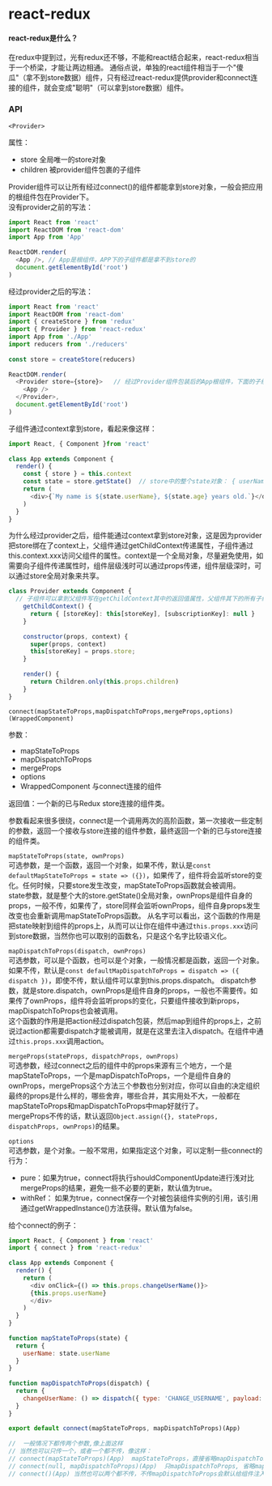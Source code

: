# react-redux
#### react-redux是什么？
在redux中提到过，光有redux还不够，不能和react结合起来，react-redux相当于一个桥梁，才能让两边相通。
通俗点说，单独的react组件相当于一个"傻瓜"（拿不到store数据）组件，只有经过react-redux提供provider和connect连接的组件，就会变成"聪明"（可以拿到store数据）组件。

### API
`<Provider>`   

属性：
* store  全局唯一的store对象
* children  被provider组件包裹的子组件

Provider组件可以让所有经过connect()的组件都能拿到store对象，一般会把应用的根组件包在Provider下。  
没有provider之前的写法：
```javascript
import React from 'react'
import ReactDOM from 'react-dom'
import App from 'App'
  
ReactDOM.render(
  <App />, // App是根组件，APP下的子组件都是拿不到store的
  document.getElementById('root')
)
```
经过provider之后的写法：
```javascript
import React from 'react'
import ReactDOM from 'react-dom'
import { createStore } from 'redux'
import { Provider } from 'react-redux'
import App from './App'
import reducers from './reducers'
  
const store = createStore(reducers)
  
ReactDOM.render(
  <Provider store={store}>   // 经过Provider组件包装后的App根组件，下面的子组件都能通过context拿到store对象。
    <App />
  </Provider>,
  document.getElementById('root')
)
```
子组件通过context拿到store，看起来像这样：
```javascript
import React, { Component }from 'react'
  
class App extends Component {
  render() {
    const { store } = this.context
    const state = store.getState()  // store中的整个state对象： { userName: 'Super', 'age': 18 }
    return (
      <div>{`My name is ${state.userName}, ${state.age} years old.`}</div>  //My name is Super, 18 years old.
    )
  }
}
```
为什么经过provider之后，组件能通过context拿到store对象，这是因为provider把store绑在了context上，父组件通过getChildContext传递属性，子组件通过this.context.xxx访问父组件的属性。context是一个全局对象，尽量避免使用，如需要向子组件传递属性时，组件层级浅时可以通过props传递，组件层级深时，可以通过store全局对象来共享。
```javascript
class Provider extends Component {
  // 子组件可以拿到父组件写在getChildContext其中的返回值属性，父组件其下的所有子组件都能访问的到，所以是个全局对象，应该尽量避免使用。
    getChildContext() {
      return { [storeKey]: this[storeKey], [subscriptionKey]: null }
    }
  
    constructor(props, context) {
      super(props, context)
      this[storeKey] = props.store;
    }
  
    render() {
      return Children.only(this.props.children)
    }
}
```  
      
`connect(mapStateToProps,mapDispatchToProps,mergeProps,options)(WrappedComponent)`  

参数：
* mapStateToProps
* mapDispatchToProps
* mergeProps
* options
* WrappedComponent 与connect连接的组件

返回值：一个新的已与Redux store连接的组件类。
  
参数看起来很多很绕，connect是一个调用两次的高阶函数，第一次接收一些定制的参数，返回一个接收与store连接的组件参数，最终返回一个新的已与store连接的组件类。  

`mapStateToProps(state, ownProps)`  
可选参数，是一个函数，返回一个对象，如果不传，默认是`const defaultMapStateToProps = state => ({})`，如果传了，组件将会监听store的变化。任何时候，只要store发生改变，mapStateToProps函数就会被调用。  
state参数，就是整个大的store.getState()全局对象，ownProps是组件自身的props，一般不传，如果传了，store同样会监听ownProps，组件自身props发生改变也会重新调用mapStateToProps函数。
从名字可以看出，这个函数的作用是把state映射到组件的props上，从而可以让你在组件中通过`this.props.xxx`访问到store数据，当然你也可以取别的函数名，只是这个名字比较语义化。
 
`mapDispatchToProps(dispatch, ownProps)`  
可选参数，可以是个函数，也可以是个对象，一般情况都是函数，返回一个对象。如果不传，默认是`const defaultMapDispatchToProps = dispatch => ({ dispatch })`，即使不传，默认组件可以拿到this.props.dispatch。
dispatch参数，就是store.dispatch，ownProps是组件自身的props，一般也不需要传。如果传了ownProps，组件将会监听props的变化，只要组件接收到新props，mapDispatchToProps也会被调用。  
这个函数的作用是把action经过dispatch包装，然后map到组件的props上，之前说过action都需要dispatch才能被调用，就是在这里去注入dispatch。在组件中通过`this.props.xxx`调用action。

`mergeProps(stateProps, dispatchProps, ownProps)`  
可选参数，经过connect之后的组件中的props来源有三个地方，一个是mapStateToProps，一个是mapDispatchToProps，一个是组件自身的ownProps，mergeProps这个方法三个参数也分别对应，你可以自由的决定组织最终的props是什么样的，哪些舍弃，哪些合并，其实用处不大，一般都在mapStateToProps和mapDispatchToProps中map好就行了。  
mergeProps不传的话，默认返回`Object.assign({}, stateProps, dispatchProps, ownProps)`的结果。

`options`  
可选参数，是个对象。一般不常用，如果指定这个对象，可以定制一些connect的行为：
* pure：如果为true，connect将执行shouldComponentUpdate进行浅对比mergeProps的结果，避免一些不必要的更新，默认值为true。
* withRef： 如果为true，connect保存一个对被包装组件实例的引用，该引用通过getWrappedInstance()方法获得。默认值为false。

给个connect的例子：
```javascript
import React, { Component } from 'react'
import { connect } from 'react-redux'
  
class App extends Component {
  render() {
    return (
      <div onClick={() => this.props.changeUserName()}>
      {this.props.userName}
      </div>
    )
  }
}
  
function mapStateToProps(state) {
  return {
    userName: state.userName
  }
}
  
function mapDispatchToProps(dispatch) {
  return {
    changeUserName: () => dispatch({ type: 'CHANGE_USERNAME', payload: 'Super' })
  }
}
  
export default connect(mapStateToProps, mapDispatchToProps)(App)
  
//  一般情况下都传两个参数,像上面这样
// 当然也可以只传一个，或者一个都不传，像这样：
// connect(mapStateToProps)(App)  mapStateToProps，直接省略mapDispatchToProps参数
// connect(null, mapDispatchToProps)(App)  只mapDispatchToProps, 省略mapStateToProps参数，由于是第一个参数，所以省略时直接传null或者undefined即可。
// connect()(App) 当然也可以两个都不传，不传mapDispatchToProps会默认给组件注入dispatch。
```




